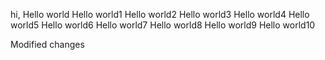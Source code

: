 hi,
Hello world
Hello world1
Hello world2
Hello world3
Hello world4
Hello world5
Hello world6
Hello world7
Hello world8
Hello world9
Hello world10

Modified changes